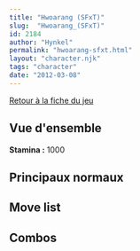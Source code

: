 ```yaml
---
title: "Hwoarang (SFxT)"
slug:  "Hwoarang_(SFxT)"
id: 2184
author: "Hynkel"
permalink: "hwoarang-sfxt.html"
layout: "character.njk"
tags: "character"
date: "2012-03-08"
---
```


[Retour à la fiche du jeu](Street_Fighter_x_Tekken "wikilink")

## Vue d'ensemble

**Stamina :** 1000

## Principaux normaux

## Move list

## Combos
